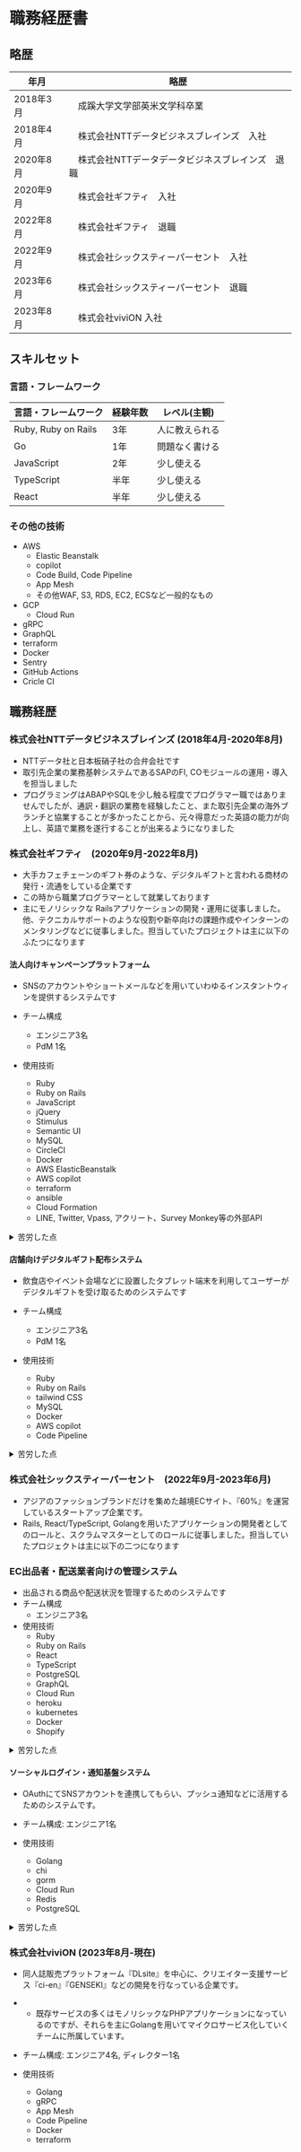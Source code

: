 # 職務経歴書

## 略歴
| 年月 | 略歴 |
| --- | --- |
| 2018年3月 | 　成蹊大学文学部英米文学科卒業 | 
| 2018年4月 | 　株式会社NTTデータビジネスブレインズ　入社 | 
| 2020年8月 | 　株式会社NTTデータデータビジネスブレインズ　退職 | 
| 2020年9月 | 　株式会社ギフティ　入社 | 
| 2022年8月 | 　株式会社ギフティ　退職 | 
| 2022年9月 | 　株式会社シックスティーパーセント　入社 | 
| 2023年6月 | 　株式会社シックスティーパーセント　退職 | 
| 2023年8月 | 　株式会社viviON 入社 | 

## スキルセット
### 言語・フレームワーク
|言語・フレームワーク|経験年数|レベル(主観)|
| --- | --- | --- |
| Ruby, Ruby on Rails | 3年 | 人に教えられる |
| Go | 1年 | 問題なく書ける |
| JavaScript | 2年 | 少し使える |
| TypeScript | 半年 | 少し使える |
| React | 半年 | 少し使える |

### その他の技術
- AWS
  - Elastic Beanstalk
  - copilot
  - Code Build, Code Pipeline
  - App Mesh
  - その他WAF, S3, RDS, EC2, ECSなど一般的なもの
- GCP
  - Cloud Run
- gRPC
- GraphQL
- terraform
- Docker
- Sentry
- GitHub Actions
- Cricle CI



## 職務経歴

### 株式会社NTTデータビジネスブレインズ (2018年4月-2020年8月)

- NTTデータ社と日本板硝子社の合弁会社です
- 取引先企業の業務基幹システムであるSAPのFI, COモジュールの運用・導入を担当しました
- プログラミングはABAPやSQLを少し触る程度でプログラマー職ではありませんでしたが、通訳・翻訳の業務を経験したこと、また取引先企業の海外ブランチと協業することが多かったことから、元々得意だった英語の能力が向上し、英語で業務を遂行することが出来るようになりました


### 株式会社ギフティ　(2020年9月-2022年8月)
- 大手カフェチェーンのギフト券のような、デジタルギフトと言われる商材の発行・流通をしている企業です
- この時から職業プログラマーとして就業しております
- 主にモノリシックな Railsアプリケーションの開発・運用に従事しました。他、テクニカルサポートのような役割や新卒向けの課題作成やインターンのメンタリングなどに従事しました。担当していたプロジェクトは主に以下のふたつになります

#### 法人向けキャンペーンプラットフォーム
- SNSのアカウントやショートメールなどを用いていわゆるインスタントウィンを提供するシステムです

- チーム構成
  - エンジニア3名
  - PdM 1名
- 使用技術
  - Ruby
  - Ruby on Rails
  - JavaScript
  - jQuery
  - Stimulus
  - Semantic UI
  - MySQL
  - CircleCI
  - Docker
  - AWS ElasticBeanstalk
  - AWS copilot
  - terraform
  - ansible
  - Cloud Formation
  - LINE, Twitter, Vpass, アクリート、Survey Monkey等の外部API

<details>
<summary>苦労した点</summary>

このプロダクトはプッシュ通知を起点にスパイクアクセスが発生することが多く、普段は比較的静かなものの、急に分間10万件を超えるwriteが走り始めることが多く、そのような状況でもサービスを落とさないような様々な工夫が求められました。具体的には外部APIなどの技術選定の見直しや、オートスケーリングの対応、また必要に応じてデータベースのフェイルオーバーを行うことを求められました。

</details>


#### 店舗向けデジタルギフト配布システム
- 飲食店やイベント会場などに設置したタブレット端末を利用してユーザーがデジタルギフトを受け取るためのシステムです

- チーム構成
  - エンジニア3名
  - PdM 1名
- 使用技術
  - Ruby
  - Ruby on Rails
  - tailwind CSS
  - MySQL
  - Docker
  - AWS copilot
  - Code Pipeline

<details>
<summary>苦労した点</summary>

手動で行われていたデプロイ作業を自動化することで、リリース頻度を向上させました。ビジネス要件からリリース時にPdMの確認を挟みたいという要件があったため、承認フローを差し込みやすいCode  Pipelineを選定することで、これを実現しました。


</details>

### 株式会社シックスティーパーセント　(2022年9月-2023年6月)
- アジアのファッションブランドだけを集めた越境ECサイト、『60%』を運営しているスタートアップ企業です。
- Rails, React/TypeScript, Golangを用いたアプリケーションの開発者としてのロールと、スクラムマスターとしてのロールに従事しました。担当していたプロジェクトは主に以下の二つになります


### EC出品者・配送業者向けの管理システム
- 出品される商品や配送状況を管理するためのシステムです
- チーム構成
  - エンジニア3名
- 使用技術
  - Ruby
  - Ruby on Rails
  - React
  - TypeScript
  - PostgreSQL
  - GraphQL
  - Cloud Run
  - heroku
  - kubernetes
  - Docker
  - Shopify


<details>
<summary>苦労した点</summary>

業務委託メンバーのみで開発されてきたシステムであったことから、設計が行われておらずレガシー化している、テストを書く文化が無いなどの問題がありました。Reactの経験がほとんど無かったためキャッチアップしつつ、リファクタリングやテスト文化の布教を行いました。

またスクラムマスターとしてスクラムを導入し、ベロシティの算出が出来るようにしました。

</details>

#### ソーシャルログイン・通知基盤システム
- OAuthにてSNSアカウントを連携してもらい、プッシュ通知などに活用するためのシステムです。

- チーム構成: エンジニア1名

- 使用技術
  - Golang
  - chi
  - gorm
  - Cloud Run
  - Redis
  - PostgreSQL

<details>
<summary>苦労した点</summary>

会社・私自身にGolangの知見が無い中、試行錯誤しながら一人で開発しました。納期もタイトでしたが、業務と並行して学習を行い、期日までに稼働させることが出来ました。

</details>

### 株式会社viviON (2023年8月-現在)
- 同人誌販売プラットフォーム『DLsite』を中心に、クリエイター支援サービス『ci-en』『GENSEKI』などの開発を行なっている企業です。
- - 既存サービスの多くはモノリシックなPHPアプリケーションになっているのですが、それらを主にGolangを用いてマイクロサービス化していくチームに所属しています。

- チーム構成: エンジニア4名, ディレクター1名

- 使用技術
  - Golang
  - gRPC
  - App Mesh
  - Code Pipeline
  - Docker
  - terraform
